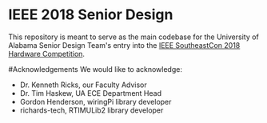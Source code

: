 # IEEE 2018 Senior Design

This repository is meant to serve as the main codebase for the University of Alabama Senior Design Team's entry into the [IEEE SoutheastCon 2018 Hardware Competition](http://ewh.ieee.org/reg/3/southeastcon2018/student.html).

#Acknowledgements
We would like to acknowledge:

* Dr. Kenneth Ricks, our Faculty Advisor
* Dr. Tim Haskew, UA ECE Department Head
* Gordon Henderson, wiringPi library developer
* richards-tech, RTIMULib2 library developer